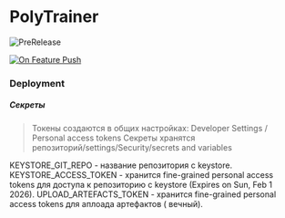 # PolyTrainer

![PreRelease](https://github.com/KilgoreT/PolyTrainer/workflows/On%20Prerelease/badge.svg)

[![On Feature Push](https://github.com/KilgoreT/PolyTrainer/actions/workflows/on_feature_push.yml/badge.svg?branch=master&event=push)](https://github.com/KilgoreT/PolyTrainer/actions/workflows/on_feature_push.yml)

### Deployment

##### Секреты

> Токены создаются в общих настройках: Developer Settings / Personal access tokens
> Секреты хранятся репозиторий/settings/Security/secrets and variables

KEYSTORE_GIT_REPO - название репозитория с keystore.
KEYSTORE_ACCESS_TOKEN - хранится fine-grained personal access tokens для доступа к репозиторию с
keystore (Expires on Sun, Feb 1 2026).
UPLOAD_ARTEFACTS_TOKEN - хранится fine-grained personal access tokens для аплоада артефактов (
вечный).

